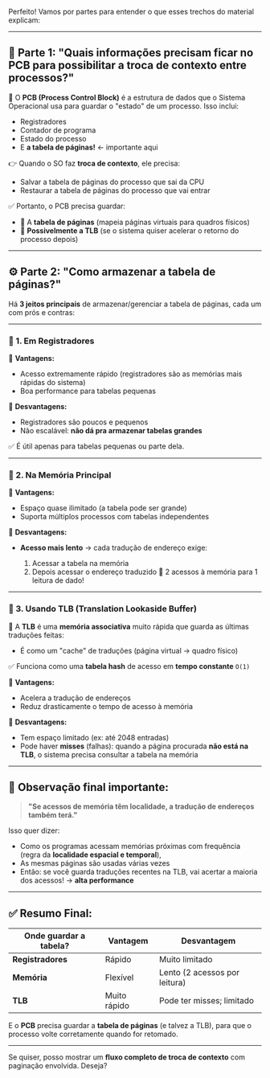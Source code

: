 Perfeito! Vamos por partes para entender o que esses trechos do material explicam:

---

## 🧩 Parte 1: **"Quais informações precisam ficar no PCB para possibilitar a troca de contexto entre processos?"**

🔹 O **PCB (Process Control Block)** é a estrutura de dados que o Sistema Operacional usa para guardar o "estado" de um processo. Isso inclui:

* Registradores
* Contador de programa
* Estado do processo
* E **a tabela de páginas!** ← importante aqui

👉 Quando o SO faz **troca de contexto**, ele precisa:

* Salvar a tabela de páginas do processo que sai da CPU
* Restaurar a tabela de páginas do processo que vai entrar

✅ Portanto, o PCB precisa guardar:

* 📌 A **tabela de páginas** (mapeia páginas virtuais para quadros físicos)
* 📌 **Possivelmente a TLB** (se o sistema quiser acelerar o retorno do processo depois)

---

## ⚙️ Parte 2: **"Como armazenar a tabela de páginas?"**

Há **3 jeitos principais** de armazenar/gerenciar a tabela de páginas, cada um com prós e contras:

---

### 🔸 1. **Em Registradores**

📍 **Vantagens:**

* Acesso extremamente rápido (registradores são as memórias mais rápidas do sistema)
* Boa performance para tabelas pequenas

📍 **Desvantagens:**

* Registradores são poucos e pequenos
* Não escalável: **não dá pra armazenar tabelas grandes**

✅ É útil apenas para tabelas pequenas ou parte dela.

---

### 🔸 2. **Na Memória Principal**

📍 **Vantagens:**

* Espaço quase ilimitado (a tabela pode ser grande)
* Suporta múltiplos processos com tabelas independentes

📍 **Desvantagens:**

* **Acesso mais lento** → cada tradução de endereço exige:

  1. Acessar a tabela na memória
  2. Depois acessar o endereço traduzido
     🔁 2 acessos à memória para 1 leitura de dado!

---

### 🔸 3. **Usando TLB (Translation Lookaside Buffer)**

📌 A **TLB** é uma **memória associativa** muito rápida que guarda as últimas traduções feitas:

* É como um "cache" de traduções (página virtual → quadro físico)

✅ Funciona como uma **tabela hash** de acesso em **tempo constante** `O(1)`

📍 **Vantagens:**

* Acelera a tradução de endereços
* Reduz drasticamente o tempo de acesso à memória

📍 **Desvantagens:**

* Tem espaço limitado (ex: até 2048 entradas)
* Pode haver **misses** (falhas): quando a página procurada **não está na TLB**, o sistema precisa consultar a tabela na memória

---

## 🧠 Observação final importante:

> **"Se acessos de memória têm localidade, a tradução de endereços também terá."**

Isso quer dizer:

* Como os programas acessam memórias próximas com frequência (regra da **localidade espacial e temporal**),
* As mesmas páginas são usadas várias vezes
* Então: se você guarda traduções recentes na TLB, vai acertar a maioria dos acessos! → **alta performance**

---

## ✅ Resumo Final:

| Onde guardar a tabela? | Vantagem     | Desvantagem                   |
| ---------------------- | ------------ | ----------------------------- |
| **Registradores**      | Rápido       | Muito limitado                |
| **Memória**            | Flexível     | Lento (2 acessos por leitura) |
| **TLB**                | Muito rápido | Pode ter misses; limitado     |

E o **PCB** precisa guardar a **tabela de páginas** (e talvez a TLB), para que o processo volte corretamente quando for retomado.

---

Se quiser, posso mostrar um **fluxo completo de troca de contexto** com paginação envolvida. Deseja?
